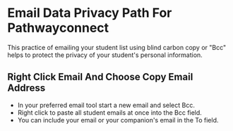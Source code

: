# Email Data Privacy Path For Pathwayconnect

This practice of emailing your student list using blind carbon copy or "Bcc" helps to protect the privacy of your student's personal information.

## Right Click Email And Choose Copy Email Address

- In your preferred email tool start a new email and select Bcc.
- Right click to paste all student emails at once into the Bcc field.
- You can include your email or your companion's email in the To field.

